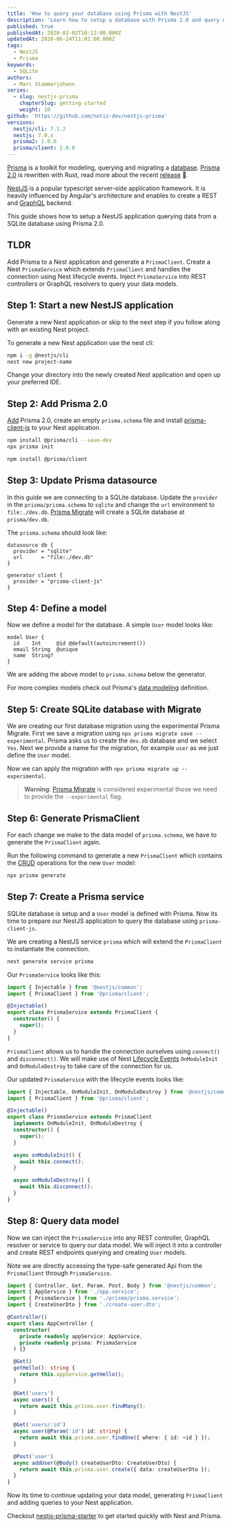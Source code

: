 ```yaml
---
title: 'How to query your database using Prisma with NestJS'
description: 'Learn how to setup a database with Prisma 2.0 and query data using NestJS.'
published: true
publishedAt: 2020-03-02T10:12:00.000Z
updatedAt: 2020-06-24T11:02:00.000Z
tags:
  - NestJS
  - Prisma
keywords:
  - SQLite
authors:
  - Marc Stammerjohann
series:
  - slug: nestjs-prisma
    chapterSlug: getting-started
    weight: 10
github: 'https://github.com/notiz-dev/nestjs-prisma'
versions:
  nestjs/cli: 7.1.2
  nestjs: 7.0.x
  prisma2: 2.0.0
  prisma/client: 2.0.0
---
```


[Prisma](https://prisma.io) is a toolkit for modeling, querying and migrating a [database](https://www.prisma.io/docs/more/supported-databases). [Prisma 2.0](https://github.com/prisma/prisma) is rewritten with Rust, read more about the recent [release](https://www.prisma.io/blog/announcing-prisma-2-n0v98rzc8br1) 🎉.

[NestJS](https://nestjs.com) is a popular typescript server-side application framework. It is heavily influenced by Angular's architecture and enables to create a REST and [GraphQL](https://graphql.org) backend.

This guide shows how to setup a NestJS application querying data from a SQLite database using Prisma 2.0.

## TLDR

Add Prisma to a Nest application and generate a `PrismaClient`. Create a Nest `PrismaService` which extends `PrismaClient` and handles the connection using Nest lifecycle events. Inject `PrismaService` into REST controllers or GraphQL resolvers to query your data models.

## Step 1: Start a new NestJS application

Generate a new Nest application or skip to the next step if you follow along with an existing Nest project.

To generate a new Nest application use the nest cli:

```bash
npm i -g @nestjs/cli
nest new project-name
```

Change your directory into the newly created Nest application and open up your preferred IDE.

## Step 2: Add Prisma 2.0

[Add](https://www.prisma.io/docs/getting-started/setup-prisma/add-to-existing-project) Prisma 2.0, create an empty `prisma.schema` file and install [prisma-client-js](https://www.prisma.io/docs/reference/tools-and-interfaces/prisma-client/api) to your Nest application.

```bash
npm install @prisma/cli --save-dev
npx prisma init

npm install @prisma/client
```

## Step 3: Update Prisma datasource

In this guide we are connecting to a SQLite database. Update the `provider` in the `prisma/prisma.schema` to `sqlite` and change the `url` environment to `file:./dev.db`. [Prisma Migrate](https://www.prisma.io/docs/reference/tools-and-interfaces/prisma-migrate) will create a SQLite database at `prisma/dev.db`.

The `prisma.schema` should look like:

```prisma
datasource db {
  provider = "sqlite"
  url      = "file:./dev.db"
}

generator client {
  provider = "prisma-client-js"
}
```

## Step 4: Define a model

Now we define a model for the database. A simple `User` model looks like:

```prisma
model User {
  id    Int     @id @default(autoincrement())
  email String  @unique
  name  String?
}
```

We are adding the above model to `prisma.schema` below the generator.

For more complex models check out Prisma's [data modeling](https://www.prisma.io/docs/reference/tools-and-interfaces/prisma-schema/data-model) definition.

## Step 5: Create SQLite database with Migrate

We are creating our first database migration using the experimental Prisma Migrate.
First we save a migration using `npx prisma migrate save --experimental`. Prisma asks us to create the `dev.db` database and we select `Yes`. Next we provide a name for the migration, for example `user` as we just define the `User` model.

Now we can apply the migration with `npx prisma migrate up --experimental`.

> **Warning**: [Prisma Migrate](https://www.prisma.io/docs/reference/tools-and-interfaces/prisma-migrate) is considered experimental those we need to provide the `--experimental` flag.

## Step 6: Generate PrismaClient

For each change we make to the data model of `prisma.schema`, we have to generate the `PrismaClient` again.

Run the following command to generate a new `PrismaClient` which contains the [CRUD](https://www.prisma.io/docs/reference/tools-and-interfaces/prisma-client/crud) operations for the new `User` model:

```bash
npx prisma generate
```

## Step 7: Create a Prisma service

SQLite database is setup and a `User` model is defined with Prisma. Now its time to prepare our NestJS application to query the database using `prisma-client-js`.

We are creating a NestJS service `prisma` which will extend the `PrismaClient` to instantiate the connection.

```bash
nest generate service prisma
```

Our `PrismaService` looks like this:

```typescript
import { Injectable } from '@nestjs/common';
import { PrismaClient } from '@prisma/client';

@Injectable()
export class PrismaService extends PrismaClient {
  constructor() {
    super();
  }
}
```

`PrismaClient` allows us to handle the connection ourselves using `connect()` and `disconnect()`. We will make use of Nest [Lifecycle Events](https://docs.nestjs.com/fundamentals/lifecycle-events) `OnModuleInit` and `OnModuleDestroy` to take care of the connection for us.

Our updated `PrismaService` with the lifecycle events looks like:

```typescript
import { Injectable, OnModuleInit, OnModuleDestroy } from '@nestjs/common';
import { PrismaClient } from '@prisma/client';

@Injectable()
export class PrismaService extends PrismaClient
  implements OnModuleInit, OnModuleDestroy {
  constructor() {
    super();
  }

  async onModuleInit() {
    await this.connect();
  }

  async onModuleDestroy() {
    await this.disconnect();
  }
}
```

## Step 8: Query data model

Now we can inject the `PrismaService` into any REST controller, GraphQL resolver or service to query our data model. We will inject it into a controller and create REST endpoints querying and creating `User` models.

Note we are directly accessing the type-safe generated Api from the `PrismaClient` through `PrismaService`.

```typescript
import { Controller, Get, Param, Post, Body } from '@nestjs/common';
import { AppService } from './app.service';
import { PrismaService } from './prisma/prisma.service';
import { CreateUserDto } from './create-user.dto';

@Controller()
export class AppController {
  constructor(
    private readonly appService: AppService,
    private readonly prisma: PrismaService
  ) {}

  @Get()
  getHello(): string {
    return this.appService.getHello();
  }

  @Get('users')
  async users() {
    return await this.prisma.user.findMany();
  }

  @Get('users/:id')
  async user(@Param('id') id: string) {
    return await this.prisma.user.findOne({ where: { id: +id } });
  }

  @Post('user')
  async addUser(@Body() createUserDto: CreateUserDto) {
    return await this.prisma.user.create({ data: createUserDto });
  }
}
```

Now its time to continue updating your data model, generating `PrismaClient` and adding queries to your Nest application.

Checkout [nestjs-prisma-starter](https://github.com/fivethree-team/nestjs-prisma-starter) to get started quickly with Nest and Prisma.
